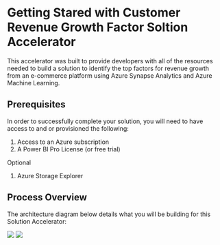 # Getting Stared with Customer Revenue Growth Factor Soltion Accelerator

This accelerator was built to provide developers with all of the resources needed to build a solution to identify the top factors for revenue growth from an e-commerce platform using Azure Synapse Analytics and Azure Machine Learning.

## Prerequisites

In order to successfully complete your solution, you will need to have access to and or provisioned the following:
1. Access to an Azure subscription
2. A Power BI Pro License (or free trial)

Optional
1. Azure Storage Explorer

## Process Overview  

The architecture diagram below details what you will be building for this Solution Accelerator:

![](../Reference/Architecture/SynapseArchitecture.png)
![](../Reference/Architecture/SynapseAutoMLArchitecture.png)
